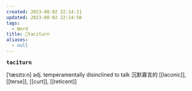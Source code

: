 ```yaml
---
created: 2023-08-02 22:14:11
updated: 2023-08-02 22:14:50
tags:
  - Word
title: 📖taciturn
aliases:
  - null
---
```


<pre><strong>taciturn</strong></pre>
[ˈtæsɪtɜ:n]
adj. temperamentally disinclined to talk 沉默寡⾔的
[[laconic]], [[terse]], [[curt]], [[reticent]]
